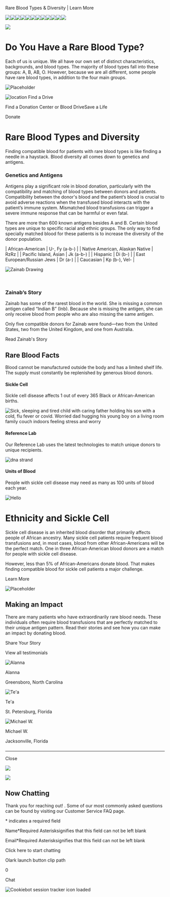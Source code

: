 Rare Blood Types & Diversity | Learn More

![](https://d.adroll.com/cm/b/out?adroll_fpc=57fe2a162d8549eaa46e1bc5852b5df6-1751379858168&flg=1&pv=69627202545.28699&arrfrr=https%3A%2F%2Fwww.oneblood.org%2Fgive-blood%2Fabout-blood%2Funique-donations.html&advertisable=4V6SPSUFKVD2LNRWXAR54S)![](https://d.adroll.com/cm/bombora/out?adroll_fpc=57fe2a162d8549eaa46e1bc5852b5df6-1751379858168&flg=1&pv=69627202545.28699&arrfrr=https%3A%2F%2Fwww.oneblood.org%2Fgive-blood%2Fabout-blood%2Funique-donations.html&advertisable=4V6SPSUFKVD2LNRWXAR54S)![](https://d.adroll.com/cm/experian/out?adroll_fpc=57fe2a162d8549eaa46e1bc5852b5df6-1751379858168&flg=1&pv=69627202545.28699&arrfrr=https%3A%2F%2Fwww.oneblood.org%2Fgive-blood%2Fabout-blood%2Funique-donations.html&advertisable=4V6SPSUFKVD2LNRWXAR54S)![](https://d.adroll.com/cm/g/out?adroll_fpc=57fe2a162d8549eaa46e1bc5852b5df6-1751379858168&flg=1&pv=69627202545.28699&arrfrr=https%3A%2F%2Fwww.oneblood.org%2Fgive-blood%2Fabout-blood%2Funique-donations.html&advertisable=4V6SPSUFKVD2LNRWXAR54S)![](https://d.adroll.com/cm/index/out?adroll_fpc=57fe2a162d8549eaa46e1bc5852b5df6-1751379858168&flg=1&pv=69627202545.28699&arrfrr=https%3A%2F%2Fwww.oneblood.org%2Fgive-blood%2Fabout-blood%2Funique-donations.html&advertisable=4V6SPSUFKVD2LNRWXAR54S)![](https://d.adroll.com/cm/n/out?adroll_fpc=57fe2a162d8549eaa46e1bc5852b5df6-1751379858168&flg=1&pv=69627202545.28699&arrfrr=https%3A%2F%2Fwww.oneblood.org%2Fgive-blood%2Fabout-blood%2Funique-donations.html&advertisable=4V6SPSUFKVD2LNRWXAR54S)![](https://d.adroll.com/cm/o/out?adroll_fpc=57fe2a162d8549eaa46e1bc5852b5df6-1751379858168&flg=1&pv=69627202545.28699&arrfrr=https%3A%2F%2Fwww.oneblood.org%2Fgive-blood%2Fabout-blood%2Funique-donations.html&advertisable=4V6SPSUFKVD2LNRWXAR54S)![](https://d.adroll.com/cm/outbrain/out?adroll_fpc=57fe2a162d8549eaa46e1bc5852b5df6-1751379858168&flg=1&pv=69627202545.28699&arrfrr=https%3A%2F%2Fwww.oneblood.org%2Fgive-blood%2Fabout-blood%2Funique-donations.html&advertisable=4V6SPSUFKVD2LNRWXAR54S)![](https://d.adroll.com/cm/pubmatic/out?adroll_fpc=57fe2a162d8549eaa46e1bc5852b5df6-1751379858168&flg=1&pv=69627202545.28699&arrfrr=https%3A%2F%2Fwww.oneblood.org%2Fgive-blood%2Fabout-blood%2Funique-donations.html&advertisable=4V6SPSUFKVD2LNRWXAR54S)![](https://d.adroll.com/cm/taboola/out?adroll_fpc=57fe2a162d8549eaa46e1bc5852b5df6-1751379858168&flg=1&pv=69627202545.28699&arrfrr=https%3A%2F%2Fwww.oneblood.org%2Fgive-blood%2Fabout-blood%2Funique-donations.html&advertisable=4V6SPSUFKVD2LNRWXAR54S)![](https://d.adroll.com/cm/triplelift/out?adroll_fpc=57fe2a162d8549eaa46e1bc5852b5df6-1751379858168&flg=1&pv=69627202545.28699&arrfrr=https%3A%2F%2Fwww.oneblood.org%2Fgive-blood%2Fabout-blood%2Funique-donations.html&advertisable=4V6SPSUFKVD2LNRWXAR54S)![](https://d.adroll.com/cm/x/out?adroll_fpc=57fe2a162d8549eaa46e1bc5852b5df6-1751379858168&flg=1&pv=69627202545.28699&arrfrr=https%3A%2F%2Fwww.oneblood.org%2Fgive-blood%2Fabout-blood%2Funique-donations.html&advertisable=4V6SPSUFKVD2LNRWXAR54S)

![](https://x.adroll.com/attribution/trigger?fpc=57fe2a162d8549eaa46e1bc5852b5df6&advertisable_eid=4V6SPSUFKVD2LNRWXAR54S&conversion_type=PageView&conversion_value=0.0&currency=USC&flg=1&pv=69627202545.28699&arrfrr=https%3A%2F%2Fwww.oneblood.org%2Fgive-blood%2Fabout-blood%2Funique-donations.html)

# Do You Have a Rare Blood Type?

Each of us is unique. We all have our own set of distinct characteristics, backgrounds, and blood types. The majority of blood types fall into these groups: A, B, AB, O. However, because we are all different, some people have rare blood types, in addition to the four main groups. 

![Placeholder](https://oneblood.scene7.com/is/image/oneblood/donor-fb-066659?qlt=82&ts=1729696572643&$50-50Card$&dpr=off)

 ![location](/etc.clientlibs/oneblood/clientlibs/clientlib-site/resources/images/Location-red.svg)  Find a Drive

Find a Donation Center or Blood DriveSave a Life

Donate

# Rare Blood Types and Diversity

Finding compatible blood for patients with rare blood types is like finding a needle in a haystack. Blood diversity all comes down to genetics and antigens. 

### Genetics and Antigens

Antigens play a significant role in blood donation, particularly with the compatibility and matching of blood types between donors and patients. Compatibility between the donor's blood and the patient’s blood is crucial to avoid adverse reactions when the transfused blood interacts with the patient’s immune system. Mismatched blood transfusions can trigger a severe immune response that can be harmful or even fatal.

There are more than 600 known antigens besides A and B. Certain blood types are unique to specific racial and ethnic groups. The only way to find specially matched blood for these patients is to increase the diversity of the donor population.

| African-American                | U-, Fy (a-b-) |
| Native American, Alaskan Native | RzRz          |
| Pacific Island, Asian           | Jk (a-b-)     |
| Hispanic                        | Di (b-)       |
| East European/Russian Jews      | Dr (a-)       |
| Caucasian                       | Kp (b-), Vel- |

![Zainab Drawing](https://oneblood.scene7.com/is/image/oneblood/Zainab-drawing-2023-1080?qlt=82&ts=1729703379464&$50-50Card$&dpr=off)

 

### Zainab’s Story

Zainab has some of the rarest blood in the world. She is missing a common antigen called “Indian B” (Inb). Because she is missing the antigen, she can only receive blood from people who are also missing the same antigen.  
  
Only five compatible donors for Zainab were found—two from the United States, two from the United Kingdom, and one from Australia.

 Read Zainab's Story 

## Rare Blood Facts

Blood cannot be manufactured outside the body and has a limited shelf life. The supply must constantly be replenished by generous blood donors.

#### Sickle Cell

Sickle cell disease affects 1 out of every 365 Black or African-American births.

![Sick, sleeping and tired child with caring father holding his son with a cold, flu fever or covid. Worried dad hugging his young boy on a living room family couch indoors feeling stress and worry](https://oneblood.scene7.com/is/image/oneblood/father-son-1421125258-1920px?qlt=82&ts=1729696573339&$HomepageCard-Center$&dpr=off "1421125258")

#### Reference Lab

Our Reference Lab uses the latest technologies to match unique donors to unique recipients.

![dna strand](https://oneblood.scene7.com/is/image/oneblood/dna-strand-1920px?qlt=82&ts=1729696576998&$HomepageCard-Center$&dpr=off "508496956")

#### Units of Blood

People with sickle cell disease may need as many as 100 units of blood each year.

![Hello](https://oneblood.scene7.com/is/image/oneblood/facts-wh-bg-100units-1?qlt=82&ts=1729697105699&$HomepageCard-Center$&dpr=off)

# Ethnicity and Sickle Cell

Sickle cell disease is an inherited blood disorder that primarily affects people of African ancestry. Many sickle cell patients require frequent blood transfusions and, in most cases, blood from other African-Americans will be the perfect match. One in three African-American blood donors are a match for people with sickle cell disease.

However, less than 5% of African-Americans donate blood. That makes finding compatible blood for sickle cell patients a major challenge. 

Learn More

![Placeholder](https://oneblood.scene7.com/is/image/oneblood/alannaW-020021-1024px?qlt=82&ts=1729696574155&$50-50Card$&dpr=off)

## Making an Impact

There are many patients who have extraordinarily rare blood needs. These individuals often require blood transfusions that are perfectly matched to their unique antigen pattern. Read their stories and see how you can make an impact by donating blood. 

 Share Your Story 

 View all testimonials 

 ![Alanna](https://oneblood.scene7.com/is/image/oneblood/Alanna-OB-Story-Thumbnail) 

Alanna

Greensboro, North Carolina

 ![Te'a](https://oneblood.scene7.com/is/image/oneblood/Tea-Rowe-1080) 

Te'a

St. Petersburg, Florida

 ![Michael W.](https://oneblood.scene7.com/is/image/oneblood/Michael-Watt-1080) 

Michael W.

Jacksonville, Florida

##### 

* * *

 Close 

![](https://data.adxcel-ec2.com/pixel/?ad_log=referer&action=content&pixid=d42d7a50-8720-4af0-92e9-eaef21550808)

![](https://bat.bing.com/action/0?ti=56352197&tm=al001&Ver=2&mid=4527369e-867c-4b2e-87f2-f42e59fb1ebc&bo=2&sid=1dfd4780568211f0abda19b1576077ab&vid=1dfd4ca0568211f0b61a297b467cf0ae&vids=0&msclkid=N&uach=pv%3D19.0.0&pi=918639831&lg=en-US&sw=1536&sh=864&sc=24&nwd=1&tl=Rare%20Blood%20Types%20%26%20Diversity%20%7C%20Learn%20More&kw=Education&p=https%3A%2F%2Fwww.oneblood.org%2Fgive-blood%2Fabout-blood%2Funique-donations.html&r=&lt=464&pt=1751380882668,,,,,5,5,5,5,5,,7,273,275,277,439,440,464,,,&pn=0,0&mtp=1&evt=pageLoad&sv=1&asc=G&cdb=AQIT&rn=626005)

## Now Chatting

Thank you for reaching out! . Some of our most commonly asked questions can be found by visiting our Customer Service FAQ page.

\* indicates a required field

Name\*Required Asterisksignifies that this field can not be left blank

Email\*Required Asterisksignifies that this field can not be left blank

Click here to start chatting

Olark launch button clip path

0

Chat

![Cookiebot session tracker icon loaded](https://imgsct.cookiebot.com/1.gif?dgi=0f23623f-34b4-4ae5-a0d0-3e3fc93fef65)